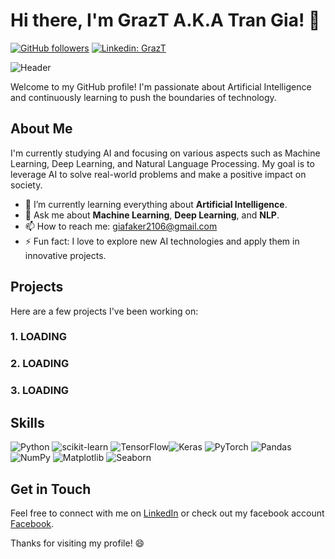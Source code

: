 # Hi there, I'm GrazT A.K.A Tran Gia! 👋

[![GitHub followers](https://img.shields.io/github/followers/dinhgia2106?label=Follow&style=social)](https://github.com/dinhgia2106) 
[![Linkedin: GrazT](https://img.shields.io/badge/-grazt-blue?style=flat-square&logo=Linkedin&logoColor=white&link=https://www.linkedin.com/in/grazt/)](https://www.linkedin.com/in/grazt/)

![Header](https://camo.githubusercontent.com/2d25116b341cf595a9ac9a8d726eb4b2c7cc25f4e6ec42618891a6535cc59938/68747470733a2f2f706e672e706e67747265652e636f6d2f7468756d625f6261636b2f66683236302f6261636b67726f756e642f32303233303732322f706e67747265652d7374756e6e696e672d33642d696c6c757374726174696f6e2d666561747572696e672d612d77686974652d6f7269656e74616c2d647261676f6e2d73696c686f75657474652d61646f726e65642d776974682d696d6167655f333737353239332e6a7067)

Welcome to my GitHub profile! I'm passionate about Artificial Intelligence and continuously learning to push the boundaries of technology.

## About Me

I'm currently studying AI and focusing on various aspects such as Machine Learning, Deep Learning, and Natural Language Processing. My goal is to leverage AI to solve real-world problems and make a positive impact on society.

- 🌱 I’m currently learning everything about **Artificial Intelligence**.
- 💬 Ask me about **Machine Learning**, **Deep Learning**, and **NLP**.
- 📫 How to reach me: [giafaker2106@gmail.com](mailto:dinhgia2106.com)
- ⚡ Fun fact: I love to explore new AI technologies and apply them in innovative projects.

## Projects

Here are a few projects I've been working on:

### 1. LOADING

### 2. LOADING

### 3. LOADING

## Skills

![Python](https://img.shields.io/badge/Python-FFD43B?style=flat&logo=python&logoColor=blue) ![scikit-learn](https://img.shields.io/badge/scikit--learn-F7931E?style=flat&logo=scikit-learn&logoColor=white) ![TensorFlow](https://img.shields.io/badge/TensorFlow-FF6F00?style=flat&logo=TensorFlow&logoColor=white)![Keras](https://img.shields.io/badge/Keras-D00000?style=flat&logo=Keras&logoColor=white) ![PyTorch](https://img.shields.io/badge/PyTorch-EE4C2C?style=flat&logo=PyTorch&logoColor=white) ![Pandas](https://img.shields.io/badge/Pandas-150458?style=flat&logo=pandas&logoColor=white) ![NumPy](https://img.shields.io/badge/NumPy-013243?style=flat&logo=NumPy&logoColor=white) ![Matplotlib](https://img.shields.io/badge/Matplotlib-FFFFFF?style=flat&logo=matplotlib&logoColor=black) ![Seaborn](https://img.shields.io/badge/Seaborn-FFFFFF?style=flat&logoColor=blue) 

## Get in Touch

Feel free to connect with me on [LinkedIn](https://www.linkedin.com/in/grazt/) or check out my facebook account [Facebook](https://www.fb.com/grazt.2106).

Thanks for visiting my profile! 😄
